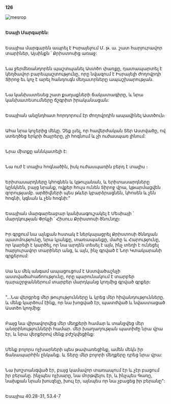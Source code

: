 **126**

![mesrop](https://volamar.ru/audio_video/foto/01/detbible/B264.BMP)

\
**Եսայի Մարգարեն:**

\
Եսայիա մարգարեն ապրել է Իսրայելում Մ. թ. ա. շատ հարյուրավոր տարիներ, Այսինքն ՝ Քրիստոսից առաջ:

\
Նա ջերմեռանդորեն պաշտպանել Աստծո փառքը, դատապարտել է կեղծավոր բարեպաշտությունը, որը նվազում է Իսրայելի ժողովրդի Տիրոջ եւ կոչ է արել հանդուգն մեղաւորները ապաշխարության.

\
Նա կանխատեսեց շատ քաղաքների ճակատագիրը, և նրա կանխատեսումները ճշգրիտ իրականացան:

\
Եսայիան անընդհատ հորդորում էր ժողովրդին ապավինել Աստծուն։

\
Ահա նրա կոչերից մեկը. Չեք լսել, որ հավերժական Տեր Աստվածը, ով ստեղծեց երկրի ծայրերը, չի հոգնում և չի ուժասպառ լինում:

\
Նրա միտքը աննկատելի է:

\
Նա ուժ է տալիս հոգնածին, իսկ ուժասպառին բերդ է տալիս ։

\
Երիտասարդները կհոգնեն և կթուլանան, և երիտասարդները կընկնեն, բայց նրանք, ովքեր հույս ունեն Տիրոջ վրա, կթարմացվեն զորությամբ. արծիվների պես թևեր կբարձրացնեն, կհոսեն և չեն հոգնի, կգնան և չեն հոգնի:"

\
Եսայիան մարգարեաբար կանխագուշակել է Մեսիայի ՝ մարդկության Փրկչի ՝ Հիսուս Քրիստոսի ծնունդը։

\
Իր գրքում նա այնքան հստակ է ներկայացրել Քրիստոսի ծննդյան պատմությունը, նրա կյանքը, տառապանքը, մահը և Հարությունը, որ կարելի է կարծել, որ նա արդեն տեսել է այն, ինչ տեղի է ունեցել հարյուրավոր տարիներ անց, և այն, ինչ գրված է Նոր Կտակարանի գրքերում:

\
Սա ևս մեկ անգամ ապացուցում է Աստվածաշնչի աստվածահաճոությունը, որը պարունակում է տարբեր դարաշրջաններում տարբեր մարդկանց կողմից գրված գրքեր:

\
"...Նա վերցրեց մեր թուլությունները և կրեց մեր հիվանդությունները. և մենք կարծում էինք, որ նա խոցված էր, պատժված և նվաստացած Աստծո կողմից:

\
Բայց նա վիրավորվեց մեր մեղքերի համար և տանջվեց մեր անօրինությունների համար. մեր խաղաղության պատիժը նրա վրա էր, և նրա վերքերով մենք բժշկվեցինք:

\
Մենք բոլորս ոչխարների պես թափառեցինք, ամեն մեկն իր ճանապարհին ընկանք. և Տերը մեր բոլորի մեղքերը դրեց նրա վրա:

\
Նա խոշտանգված էր, բայց կամավոր տառապում էր և չէր բացում իր բերանը. ինչպես ոչխարը, նա մորթվելու էր, և ինչպես Գառը, նախքան նրան խուզելը, խուլ էր, այնպես որ նա չբացեց իր բերանը":

\
Եսայիա 40.28-31, 53.4-7
